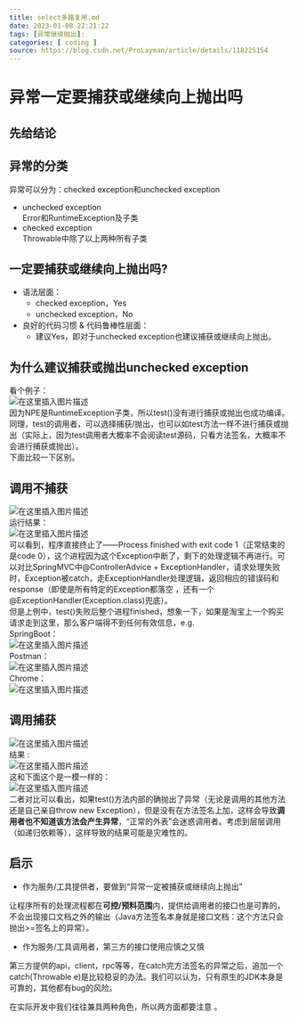 ```yaml
---
title: select多路复用.md
date: 2023-01-08 22:21:22
tags: [异常继续抛出]:
categories: [ coding ]
source: https://blog.csdn.net/ProLayman/article/details/118225154
---
```


# 异常一定要捕获或继续向上抛出吗

## 先给结论

## 异常的分类

异常可以分为：checked exception和unchecked exception

-   unchecked exception  
    Error和RuntimeException及子类
-   checked exception  
    Throwable中除了以上两种所有子类

## 一定要捕获或继续向上抛出吗?

- 语法层面：  
  - checked exception，Yes  
  - unchecked exception，No  
- 良好的代码习惯 & 代码鲁棒性层面：  
  - 建议Yes，即对于unchecked exception也建议捕获或继续向上抛出。

## 为什么建议捕获或抛出unchecked exception

看个例子：  
![在这里插入图片描述](https://img-blog.csdnimg.cn/2021071922593973.png?x-oss-process=image/watermark,type_ZmFuZ3poZW5naGVpdGk,shadow_10,text_aHR0cHM6Ly9ibG9nLmNzZG4ubmV0L1Byb0xheW1hbg==,size_16,color_FFFFFF,t_70)  
因为NPE是RuntimeException子类，所以test()没有进行捕获或抛出也成功编译。  
同理，test的调用者，可以选择捕获/抛出，也可以如test方法一样不进行捕获或抛出（实际上，因为test调用者大概率不会阅读test源码，只看方法签名，大概率不会进行捕获或抛出）。  
下面比较一下区别。

## 调用不捕获

![在这里插入图片描述](https://img-blog.csdnimg.cn/20210625171902381.png?x-oss-process=image/watermark,type_ZmFuZ3poZW5naGVpdGk,shadow_10,text_aHR0cHM6Ly9ibG9nLmNzZG4ubmV0L1Byb0xheW1hbg==,size_16,color_FFFFFF,t_70)  
运行结果：  
![在这里插入图片描述](https://img-blog.csdnimg.cn/20210625171922118.png)  
可以看到，程序直接终止了——Process finished with exit code 1（正常结束的是code 0），这个进程因为这个Exception中断了，剩下的处理逻辑不再进行。可以对比SpringMVC中@ControllerAdvice + ExceptionHandler，请求处理失败时，Exception被catch，走ExceptionHandler处理逻辑，返回相应的错误码和response（即使是所有特定的Exception都落空 ，还有一个@ExceptionHandler(Exception.class)兜底）。  
但是上例中，test()失败后整个进程finished，想象一下，如果是淘宝上一个购买请求走到这里，那么客户端得不到任何有效信息，e.g.  
SpringBoot：  
![在这里插入图片描述](https://img-blog.csdnimg.cn/20210625174539834.png?x-oss-process=image/watermark,type_ZmFuZ3poZW5naGVpdGk,shadow_10,text_aHR0cHM6Ly9ibG9nLmNzZG4ubmV0L1Byb0xheW1hbg==,size_16,color_FFFFFF,t_70)  
Postman：  
![在这里插入图片描述](https://img-blog.csdnimg.cn/20210625174434966.png?x-oss-process=image/watermark,type_ZmFuZ3poZW5naGVpdGk,shadow_10,text_aHR0cHM6Ly9ibG9nLmNzZG4ubmV0L1Byb0xheW1hbg==,size_16,color_FFFFFF,t_70)  
Chrome：  
![在这里插入图片描述](https://img-blog.csdnimg.cn/20210625174500987.png?x-oss-process=image/watermark,type_ZmFuZ3poZW5naGVpdGk,shadow_10,text_aHR0cHM6Ly9ibG9nLmNzZG4ubmV0L1Byb0xheW1hbg==,size_16,color_FFFFFF,t_70)

## 调用捕获

![在这里插入图片描述](https://img-blog.csdnimg.cn/20210625174625474.png?x-oss-process=image/watermark,type_ZmFuZ3poZW5naGVpdGk,shadow_10,text_aHR0cHM6Ly9ibG9nLmNzZG4ubmV0L1Byb0xheW1hbg==,size_16,color_FFFFFF,t_70)  
结果 :  
![在这里插入图片描述](https://img-blog.csdnimg.cn/20210625174649530.png)  
这和下面这个是一模一样的：  
![在这里插入图片描述](https://img-blog.csdnimg.cn/20210625174809573.png?x-oss-process=image/watermark,type_ZmFuZ3poZW5naGVpdGk,shadow_10,text_aHR0cHM6Ly9ibG9nLmNzZG4ubmV0L1Byb0xheW1hbg==,size_16,color_FFFFFF,t_70)  
二者对比可以看出，如果test()方法内部的确抛出了异常（无论是调用的其他方法还是自己亲自throw new Exception），但是没有在方法签名上加，这样会导致**调用者也不知道该方法会产生异常**，“正常的外表”会迷惑调用者。考虑到层层调用（如递归依赖等），这样导致的结果可能是灾难性的。

## 启示

-   作为服务/工具提供者，要做到“异常一定被捕获或继续向上抛出”

让程序所有的处理流程都在**可控/预料范围**内，提供给调用者的接口也是可靠的，不会出现接口文档之外的输出（Java方法签名本身就是接口文档：这个方法只会抛出>=签名上的异常）。

-   作为服务/工具调用者，第三方的接口使用应慎之又慎

第三方提供的api，client，rpc等等，在catch完方法签名的异常之后，追加一个catch(Throwable e)是比较稳妥的办法。我们可以认为，只有原生的JDK本身是可靠的，其他都有bug的风险。

在实际开发中我们往往兼具两种角色，所以两方面都要注意 。